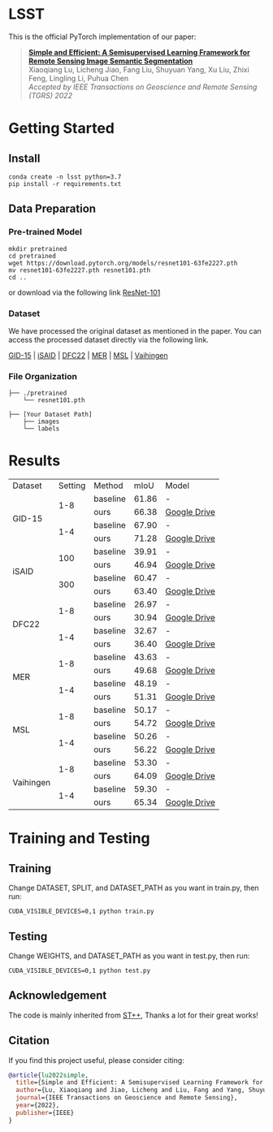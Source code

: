 # LSST

This is the official PyTorch implementation of our paper:

> [**Simple and Efficient: A Semisupervised Learning Framework for Remote Sensing Image Semantic Segmentation**](https://ieeexplore.ieee.org/abstract/document/9943552)      
> Xiaoqiang Lu, Licheng Jiao, Fang Liu, Shuyuan Yang, Xu Liu, Zhixi Feng, Lingling Li, Puhua Chen    
> *Accepted by IEEE Transactions on Geoscience and Remote Sensing (TGRS) 2022*

# Getting Started
## Install
```
conda create -n lsst python=3.7
pip install -r requirements.txt
```

## Data Preparation

### Pre-trained Model
```
mkdir pretrained
cd pretrained
wget https://download.pytorch.org/models/resnet101-63fe2227.pth
mv resnet101-63fe2227.pth resnet101.pth
cd ..
```
or download via the following link
[ResNet-101](https://download.pytorch.org/models/resnet101-63fe2227.pth)

### Dataset
We have processed the original dataset as mentioned in the paper. You can access the processed dataset directly via the following link.

[GID-15](https://drive.google.com/file/d/1CITO8Bxf8eG-6le6mZDshDgTyi9BO2ot/view?usp=sharing) | [iSAID](https://drive.google.com/file/d/1yBlHpxuWs_X_02O5xAxTpo1tDWcGj6-x/view?usp=sharing) | [DFC22](https://drive.google.com/file/d/1FZoZiWW_19TWdWKUz1-Vn-IlTs0QWtfg/view?usp=sharing) | [MER](https://drive.google.com/file/d/1KN0PSoWlC4BPv5QAZdJKrhpvu9F9vdlm/view?usp=sharing) | [MSL](https://drive.google.com/file/d/1XSvmXB5rsZUi98-rWWwQtONfop7HJw4M/view?usp=sharing) | [Vaihingen](https://drive.google.com/file/d/11aOEO3-Ov3Wcg8o2nBA5GsGBqqRHbjRh/view?usp=sharing)

### File Organization

```
├── ./pretrained
    └── resnet101.pth
    
├── [Your Dataset Path]
    ├── images
    └── labels
```

# Results

<div style="text-align: center;">
<table>
    <tr>
        <td>Dataset</td> 
        <td>Setting</td>
        <td>Method</td> 
        <td>mIoU</td>
        <td>Model</td> 
   </tr>
    <tr>
        <td rowspan="4">GID-15</td>    
        <td rowspan="2">1-8</td>
        <td >baseline</td>
        <td >61.86</td>
        <td >-</td>
    </tr>
    <tr>
        <td >ours</td>
        <td >66.38</td>
        <td > <a href="https://drive.google.com/file/d/1r5c_1jTeO7rXXVjB2sXcQePIGTbsc8f_/view?usp=sharing" target="_blank">Google Drive</a></td>
    </tr>
    <tr>
        <td rowspan="2">1-4</td>
        <td >baseline</td>
        <td >67.90</td>
        <td >-</td>
    </tr>
    <tr>
        <td >ours</td>
        <td >71.28</td>
        <td > <a href="https://drive.google.com/file/d/1Bo8FVBeDBbFKM13GLHnJWVqFMsajz7l-/view?usp=sharing" target="_blank">Google Drive</a></td>
    </tr>
    <tr>
        <td rowspan="4">iSAID</td>    
        <td rowspan="2">100</td>
        <td >baseline</td>
        <td >39.91</td>
        <td >-</td>
    </tr>
    <tr>
        <td >ours</td>
        <td >46.94</td>
        <td > <a href="https://drive.google.com/file/d/1vtBomAk-A2Ssr1F5Sbbir6crhqANd7DV/view?usp=sharing" target="_blank">Google Drive</a></td>
    </tr>
    <tr>
        <td rowspan="2">300</td>
        <td >baseline</td>
        <td >60.47</td>
        <td >-</td>
    </tr>
    <tr>
        <td >ours</td>
        <td >63.40</td>
        <td > <a href="https://drive.google.com/file/d/1qEO7MvEGR0XxPYHCwynWb1vaUMfEkIv4/view?usp=sharing" target="_blank">Google Drive</a></td>
    </tr>
    <tr>
        <td rowspan="4">DFC22</td>    
        <td rowspan="2">1-8</td>
        <td >baseline</td>
        <td >26.97</td>
        <td >-</td>
    </tr>
    <tr>
        <td >ours</td>
        <td >30.94</td>
        <td > <a href="https://drive.google.com/file/d/1bYvGUvs4hhJBUz5spIfbzxgXgDA1spII/view?usp=sharing" target="_blank">Google Drive</a></td>
    </tr>
    <tr>
        <td rowspan="2">1-4</td>
        <td >baseline</td>
        <td >32.67</td>
        <td >-</td>
    </tr>
    <tr>
        <td >ours</td>
        <td >36.40</td>
        <td > <a href="https://drive.google.com/file/d/1p5kwkX6JNUp55TR-Xa49WmuxIoU9RjgL/view?usp=sharing" target="_blank">Google Drive</a></td>
    </tr>
    <tr>
        <td rowspan="4">MER</td>    
        <td rowspan="2">1-8</td>
        <td >baseline</td>
        <td >43.63</td>
        <td >-</td>
    </tr>
    <tr>
        <td >ours</td>
        <td >49.68</td>
        <td > <a href="https://drive.google.com/file/d/1onc0yAHrXD0AGQ_UxJt1emFTw-SazPip/view?usp=sharing" target="_blank">Google Drive</a></td>
    </tr>
    <tr>
        <td rowspan="2">1-4</td>
        <td >baseline</td>
        <td >48.19</td>
        <td >-</td>
    </tr>
    <tr>
        <td >ours</td>
        <td >51.31</td>
        <td > <a href="https://drive.google.com/file/d/1YPKR2RCvCrUr0Hg8y6_GKAzmsMGfVy7k/view?usp=sharing" target="_blank">Google Drive</a></td>
    </tr>
    <tr>
        <td rowspan="4">MSL</td>    
        <td rowspan="2">1-8</td>
        <td >baseline</td>
        <td >50.17</td>
        <td >-</td>
    </tr>
    <tr>
        <td >ours</td>
        <td >54.72</td>
        <td > <a href="https://drive.google.com/file/d/1LocR9_OsN1PT1tdpZa2vHlteeawCekhU/view?usp=sharing" target="_blank">Google Drive</a></td>
    </tr>
    <tr>
        <td rowspan="2">1-4</td>
        <td >baseline</td>
        <td >50.26</td>
        <td >-</td>
    </tr>
    <tr>
        <td >ours</td>
        <td >56.22</td>
        <td > <a href="https://drive.google.com/file/d/1eNmc--jeFwZpth8bYle7tB3VaA5_15sc/view?usp=sharing" target="_blank">Google Drive</a></td>
    </tr>
    <tr>
        <td rowspan="4">Vaihingen</td>    
        <td rowspan="2">1-8</td>
        <td >baseline</td>
        <td >53.30</td>
        <td >-</td>
    </tr>
    <tr>
        <td >ours</td>
        <td >64.09</td>
        <td > <a href="https://drive.google.com/file/d/1rk_UPaksMyD5qNXOcRRvQTTVs1JfAIdM/view?usp=sharing" target="_blank">Google Drive</a></td>
    </tr>
    <tr>
        <td rowspan="2">1-4</td>
        <td >baseline</td>
        <td >59.30</td>
        <td >-</td>
    </tr>
    <tr>
        <td >ours</td>
        <td >65.34</td>
        <td > <a href="https://drive.google.com/file/d/1WvRvgtnehhDS-q_j4ZYVP6m-IDoOVvJB/view?usp=sharing" target="_blank">Google Drive</a></td>
    </tr>
    
    

</table>
</div>


# Training and Testing
## Training
Change DATASET, SPLIT, and DATASET_PATH as you want in train.py, then run:
```
CUDA_VISIBLE_DEVICES=0,1 python train.py
```
## Testing
Change WEIGHTS, and DATASET_PATH as you want in test.py, then run:
```
CUDA_VISIBLE_DEVICES=0,1 python test.py
```

## Acknowledgement

The code is mainly inherited from [ST++](https://github.com/LiheYoung/ST-PlusPlus), Thanks a lot for their great works!

## Citation

If you find this project useful, please consider citing:

```bibtex
@article{lu2022simple,
  title={Simple and Efficient: A Semisupervised Learning Framework for Remote Sensing Image Semantic Segmentation},
  author={Lu, Xiaoqiang and Jiao, Licheng and Liu, Fang and Yang, Shuyuan and Liu, Xu and Feng, Zhixi and Li, Lingling and Chen, Puhua},
  journal={IEEE Transactions on Geoscience and Remote Sensing},
  year={2022},
  publisher={IEEE}
}
```

